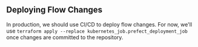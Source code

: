 ## Deploying Flow Changes
In production, we should use CI/CD to deploy flow changes. For now, we'll use `terraform apply --replace kubernetes_job.prefect_deployment_job` once changes are committed to the repository.
